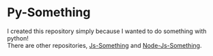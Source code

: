# Py-Something
I created this repository simply because I wanted to do something with python!<br>
There are other repositories, [Js-Something](https://github.com/bella2391/Js-Something.git) and [Node-Js-Something](https://github.com/bella2391/Node-Js-Something.git).